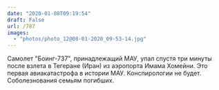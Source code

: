 ```yaml
---
date: "2020-01-08T09:19:54"
draft: False
url: /787
images:
  - "photos/photo_12@08-01-2020_09-53-14.jpg"
---
```


Самолет "Боинг-737", принадлежащий МАУ, упал спустя три минуты после взлета в Тегеране (Иран) из аэропорта Имама Хомейни. Это первая авиакатастрофа в истории МАУ. Конспирологии не будет. Соболезнования семьям погибших.
